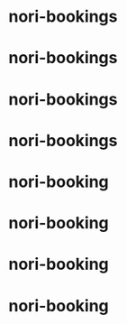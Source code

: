 
# nori-bookings
# nori-bookings
# nori-bookings
# nori-bookings
# nori-booking
# nori-booking
# nori-booking
# nori-booking
